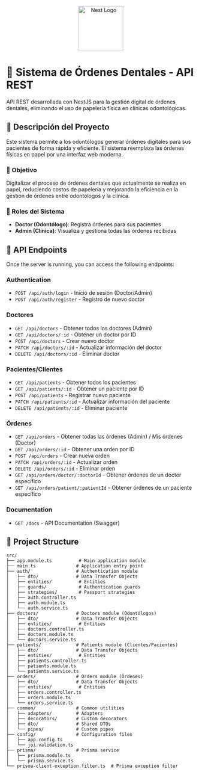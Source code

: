 <p align="center">
  <a href="http://nestjs.com/" target="blank"><img src="https://nestjs.com/img/logo-small.svg" width="120" alt="Nest Logo" /></a>
</p>

# 🦷 Sistema de Órdenes Dentales - API REST

API REST desarrollada con NestJS para la gestión digital de órdenes dentales, eliminando el uso de papelería física en clínicas odontológicas.

## 📝 Descripción del Proyecto

Este sistema permite a los odontólogos generar órdenes digitales para sus pacientes de forma rápida y eficiente. El sistema reemplaza las órdenes físicas en papel por una interfaz web moderna.

### 🎯 Objetivo

Digitalizar el proceso de órdenes dentales que actualmente se realiza en papel, reduciendo costos de papelería y mejorando la eficiencia en la gestión de órdenes entre odontólogos y la clínica.

### 👥 Roles del Sistema

- **Doctor (Odontólogo)**: Registra órdenes para sus pacientes
- **Admin (Clínica)**: Visualiza y gestiona todas las órdenes recibidas

## 📡 API Endpoints

Once the server is running, you can access the following endpoints:

### Authentication

- `POST /api/auth/login` - Inicio de sesión (Doctor/Admin)
- `POST /api/auth/register` - Registro de nuevo doctor

### Doctores

- `GET /api/doctors` - Obtener todos los doctores (Admin)
- `GET /api/doctors/:id` - Obtener un doctor por ID
- `POST /api/doctors` - Crear nuevo doctor
- `PATCH /api/doctors/:id` - Actualizar información del doctor
- `DELETE /api/doctors/:id` - Eliminar doctor

### Pacientes/Clientes

- `GET /api/patients` - Obtener todos los pacientes
- `GET /api/patients/:id` - Obtener un paciente por ID
- `POST /api/patients` - Registrar nuevo paciente
- `PATCH /api/patients/:id` - Actualizar información del paciente
- `DELETE /api/patients/:id` - Eliminar paciente

### Órdenes

- `GET /api/orders` - Obtener todas las órdenes (Admin) / Mis órdenes (Doctor)
- `GET /api/orders/:id` - Obtener una orden por ID
- `POST /api/orders` - Crear nueva orden
- `PATCH /api/orders/:id` - Actualizar orden
- `DELETE /api/orders/:id` - Eliminar orden
- `GET /api/orders/doctor/:doctorId` - Obtener órdenes de un doctor específico
- `GET /api/orders/patient/:patientId` - Obtener órdenes de un paciente específico

### Documentation

- `GET /docs` - API Documentation (Swagger)

## 📁 Project Structure

```
src/
├── app.module.ts          # Main application module
├── main.ts               # Application entry point
├── auth/                 # Authentication module
│   ├── dto/              # Data Transfer Objects
│   ├── entities/          # Entities
│   ├── guards/            # Authentication guards
│   ├── strategies/        # Passport strategies
│   ├── auth.controller.ts
│   ├── auth.module.ts
│   └── auth.service.ts
├── doctors/              # Doctors module (Odontólogos)
│   ├── dto/              # Data Transfer Objects
│   ├── entities/          # Entities
│   ├── doctors.controller.ts
│   ├── doctors.module.ts
│   └── doctors.service.ts
├── patients/             # Patients module (Clientes/Pacientes)
│   ├── dto/              # Data Transfer Objects
│   ├── entities/          # Entities
│   ├── patients.controller.ts
│   ├── patients.module.ts
│   └── patients.service.ts
├── orders/               # Orders module (Órdenes)
│   ├── dto/              # Data Transfer Objects
│   ├── entities/          # Entities
│   ├── orders.controller.ts
│   ├── orders.module.ts
│   └── orders.service.ts
├── common/               # Common utilities
│   ├── adapters/         # Adapters
│   ├── decorators/       # Custom decorators
│   ├── dto/              # Shared DTOs
│   └── pipes/            # Custom pipes
├── config/               # Configuration files
│   ├── app.config.ts
│   └── joi.validation.ts
├── prisma/               # Prisma service
│   ├── prisma.module.ts
│   └── prisma.service.ts
└── prisma-client-exception.filter.ts  # Prisma exception filter
```
